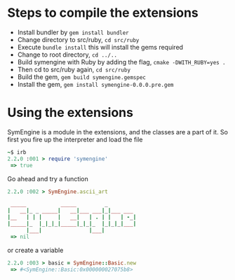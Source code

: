Steps to compile the extensions
===============================
* Install bundler by `gem install bundler`
* Change directory to src/ruby, `cd src/ruby`
* Execute `bundle install` this will install the gems required
* Change to root directory, `cd ../..`
* Build symengine with Ruby by adding the flag, `cmake -DWITH_RUBY=yes .`
* Then cd to src/ruby again, `cd src/ruby`
* Build the gem, `gem build symengine.gemspec`
* Install the gem, `gem install symengine-0.0.0.pre.gem`

Using the extensions
====================
SymEngine is a module in the extensions, and the classes are a part of it. So
first you fire up the interpreter and load the file
``` ruby
~$ irb
2.2.0 :001 > require 'symengine'
 => true

```
Go ahead and try a function
``` ruby
2.2.0 :002 > SymEngine.ascii_art

 _____           _____         _
|   __|_ _ _____|   __|___ ___|_|___ ___
|__   | | |     |   __|   | . | |   | -_|
|_____|_  |_|_|_|_____|_|_|_  |_|_|_|___|
      |___|               |___|
 => nil
```
or create a variable
``` ruby
2.2.0 :003 > basic = SymEngine::Basic.new
 => #<SymEngine::Basic:0x000000027075b8>
```
